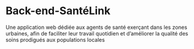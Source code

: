# Back-end-SantéLink
Une application web dédiée aux agents de santé exerçant dans les  zones urbaines, afin de faciliter leur travail quotidien et d’améliorer la qualité des soins  prodigués aux populations locales
